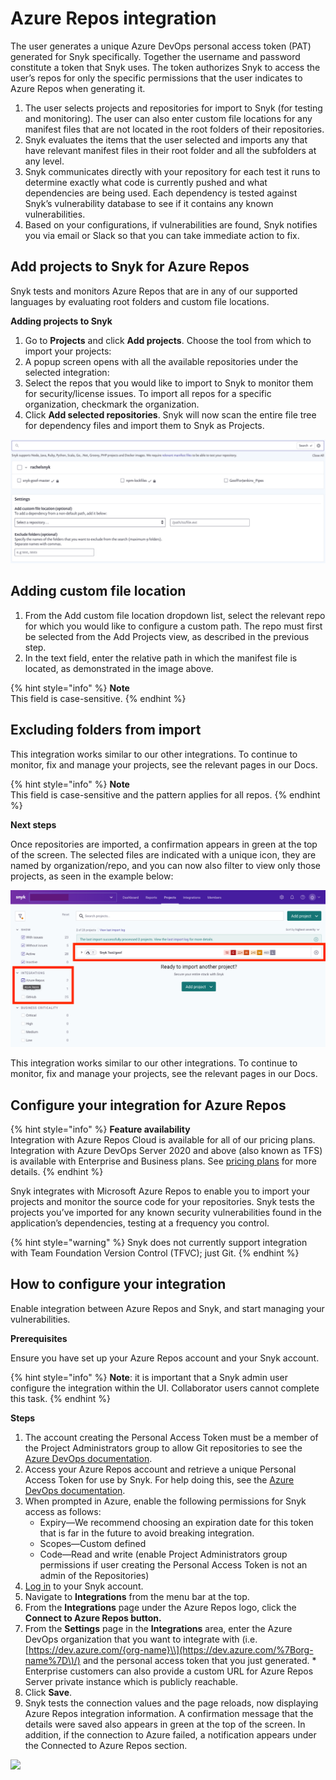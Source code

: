 # Azure Repos integration

The user generates a unique Azure DevOps personal access token (PAT) generated for Snyk specifically. Together the username and password constitute a token that Snyk uses. The token authorizes Snyk to access the user’s repos for only the specific permissions that the user indicates to Azure Repos when generating it.

1. The user selects projects and repositories for import to Snyk (for testing and monitoring). The user can also enter custom file locations for any manifest files that are not located in the root folders of their repositories.
2. Snyk evaluates the items that the user selected and imports any that have relevant manifest files in their root folder and all the subfolders at any level.
3. Snyk communicates directly with your repository for each test it runs to determine exactly what code is currently pushed and what dependencies are being used. Each dependency is tested against Snyk’s vulnerability database to see if it contains any known vulnerabilities.
4. Based on your configurations, if vulnerabilities are found, Snyk notifies you via email or Slack so that you can take immediate action to fix.

## Add projects to Snyk for Azure Repos

Snyk tests and monitors Azure Repos that are in any of our supported languages by evaluating root folders and custom file locations.

**Adding projects to Snyk**

1. Go to **Projects** and click **Add projects**. Choose the tool from which to import your projects:
2. A popup screen opens with all the available repositories under the selected integration:
3. Select the repos that you would like to import to Snyk to monitor them for security/license issues. To import all repos for a specific organization, checkmark the organization.
4. Click **Add selected repositories**. Snyk will now scan the entire file tree for dependency files and import them to Snyk as Projects.

![](../../../.gitbook/assets/uuid-cae3b5b8-6971-406c-3c00-91c9d1a570a2-en.png)

## Adding custom file location

1. From the Add custom file location dropdown list, select the relevant repo for which you would like to configure a custom path. The repo must first be selected from the Add Projects view, as described in the previous step.
2. In the text field, enter the relative path in which the manifest file is located, as demonstrated in the image above.

{% hint style="info" %}
**Note**\
This field is case-sensitive.
{% endhint %}

## Excluding folders from import

This integration works similar to our other integrations. To continue to monitor, fix and manage your projects, see the relevant pages in our Docs.

{% hint style="info" %}
**Note**\
This field is case-sensitive and the pattern applies for all repos.
{% endhint %}

**Next steps**

Once repositories are imported, a confirmation appears in green at the top of the screen. The selected files are indicated with a unique icon, they are named by organization/repo, and you can now also filter to view only those projects, as seen in the example below:

![](../../../.gitbook/assets/screen-shot-2021-09-16-at-9.12.12-am.png)

This integration works similar to our other integrations. To continue to monitor, fix and manage your projects, see the relevant pages in our Docs.

## Configure your integration for Azure Repos

{% hint style="info" %}
**Feature availability**\
Integration with Azure Repos Cloud is available for all of our pricing plans. Integration with Azure DevOps Server 2020 and above (also known as TFS) is available with Enterprise and Business plans. See [pricing plans](https://snyk.io/plans/) for more details.
{% endhint %}

Snyk integrates with Microsoft Azure Repos to enable you to import your projects and monitor the source code for your repositories. Snyk tests the projects you’ve imported for any known security vulnerabilities found in the application’s dependencies, testing at a frequency you control.

{% hint style="warning" %}
Snyk does not currently support integration with Team Foundation Version Control (TFVC); just Git.
{% endhint %}

## How to configure your integration

Enable integration between Azure Repos and Snyk, and start managing your vulnerabilities.

**Prerequisites**

Ensure you have set up your Azure Repos account and your Snyk account.

{% hint style="info" %}
**Note**: it is important that a Snyk admin user configure the integration within the UI. Collaborator users cannot complete this task.
{% endhint %}

**Steps**

1. The account creating the Personal Access Token must be a member of the Project Administrators group to allow Git repositories to see the [Azure DevOps documentation](https://docs.microsoft.com/en-us/azure/devops/repos/git/set-git-repository-permissions).
2. Access your Azure Repos account and retrieve a unique Personal Access Token for use by Snyk. For help doing this, see the [Azure DevOps documentation](https://docs.microsoft.com/en-us/azure/devops/organizations/accounts/use-personal-access-tokens-to-authenticate?view=azure-devops).
3. When prompted in Azure, enable the following permissions for Snyk access as follows:
   * Expiry—We recommend choosing an expiration date for this token that is far in the future to avoid breaking integration.
   * Scopes—Custom defined
   * Code—Read and write (enable Project Administrators group permissions if user creating the Personal Access Token is not an admin of the Repositories)
4. [Log in](https://app.snyk.io) to your Snyk account.
5. Navigate to **Integrations** from the menu bar at the top.
6. From the **Integrations** page under the Azure Repos logo, click the **Connect to Azure Repos button.**
7. From the **Settings** page in the **Integrations** area, enter the Azure DevOps organization that you want to integrate with (i.e. [https://dev.azure.com/{org-name}\\](https://dev.azure.com/%7Borg-name%7D\)/) and the personal access token that you just generated. \* Enterprise customers can also provide a custom URL for Azure Repos Server private instance which is publicly reachable.
8. Click **Save**.
9. Snyk tests the connection values and the page reloads, now displaying Azure Repos integration information. A confirmation message that the details were saved also appears in green at the top of the screen. In addition, if the connection to Azure failed, a notification appears under the Connected to Azure Repos section.

![](../../../.gitbook/assets/screen\_shot\_2020-05-19\_at\_17.16.24.png)
